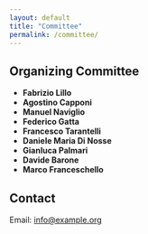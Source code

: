 ```yaml
---
layout: default
title: "Committee"
permalink: /committee/
---
```


<h2 class="section-title">Organizing Committee</h2>
<ul>
  <li><strong>Fabrizio Lillo</strong> </li>
  <li><strong>Agostino Capponi</strong> </li>
  <li><strong>Manuel Naviglio</strong> </li>
  <li><strong>Federico Gatta</strong> </li>
  <li><strong>Francesco Tarantelli</strong> </li>
  <li><strong>Daniele Maria Di Nosse</strong> </li>
  <li><strong>Gianluca Palmari</strong> </li>
  <li><strong>Davide Barone</strong> </li>
  <li><strong>Marco Franceschello</strong> </li>
</ul>

<!-- <h2 class="section-title">Scientific Committee</h2>
<ul>
  <li>TBD</li>
  <li>TBD</li>
  <li>TBD</li>
</ul> -->

<h2 class="section-title">Contact</h2>
<p>Email: <a href="mailto:sns-defi@gmail.com">info@example.org</a></p>

